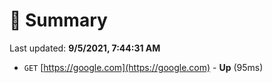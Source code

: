 # 📖 Summary
Last updated: **9/5/2021, 7:44:31 AM**

- `GET` [https://google.com](https://google.com) - **Up** (95ms)

